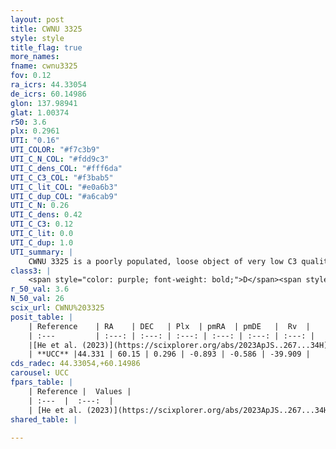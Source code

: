 ```yaml
---
layout: post
title: CWNU 3325
style: style
title_flag: true
more_names: 
fname: cwnu3325
fov: 0.12
ra_icrs: 44.33054
de_icrs: 60.14986
glon: 137.98941
glat: 1.00374
r50: 3.6
plx: 0.2961
UTI: "0.16"
UTI_COLOR: "#f7c3b9"
UTI_C_N_COL: "#fdd9c3"
UTI_C_dens_COL: "#fff6da"
UTI_C_C3_COL: "#f3bab5"
UTI_C_lit_COL: "#e0a6b3"
UTI_C_dup_COL: "#a6cab9"
UTI_C_N: 0.26
UTI_C_dens: 0.42
UTI_C_C3: 0.12
UTI_C_lit: 0.0
UTI_C_dup: 1.0
UTI_summary: |
    CWNU 3325 is a poorly populated, loose object of very low C3 quality. It was recently reported in the literature.
class3: |
    <span style="color: purple; font-weight: bold;">D</span><span style="color: red; font-weight: bold;">C</span>
r_50_val: 3.6
N_50_val: 26
scix_url: CWNU%203325
posit_table: |
    | Reference    | RA    | DEC   | Plx  | pmRA  | pmDE   |  Rv  |
    | :---         | :---: | :---: | :---: | :---: | :---: | :---: |
    |[He et al. (2023)](https://scixplorer.org/abs/2023ApJS..267...34H) | 44.339 | 60.146 | 0.286 | -0.88 | -0.575 | -39.91 |
    | **UCC** |44.331 | 60.15 | 0.296 | -0.893 | -0.586 | -39.909 | 
cds_radec: 44.33054,+60.14986
carousel: UCC
fpars_table: |
    | Reference |  Values |
    | :---  |  :---:  |
    | [He et al. (2023)](https://scixplorer.org/abs/2023ApJS..267...34H) | `A0=2.75, m-M=12.15, logA=8.9` |
shared_table: |
    
---
```

